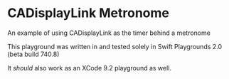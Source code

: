 # CADisplayLink Metronome

An example of using CADisplayLink as the timer behind a metronome

This playground was written in and tested solely in Swift Playgrounds 2.0 (beta build 740.8)

It _should_ also work as an XCode 9.2 playground as well.
